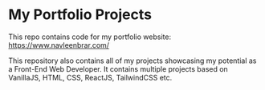 # My Portfolio Projects

This repo contains code for my portfolio website: <https://www.navleenbrar.com/>

This repository also contains all of my projects showcasing my potential as a Front-End Web Developer. It contains multiple projects based on VanillaJS, HTML, CSS, ReactJS, TailwindCSS etc.
